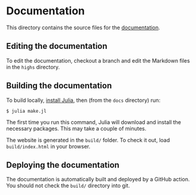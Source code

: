 # Documentation

This directory contains the source files for the [documentation](https://ergo-code.github.io/HiGHS).

## Editing the documentation

To edit the documentation, checkout a branch and edit the Markdown files in the
`highs` directory.

## Building the documentation

To build locally, [install Julia](https://julialang.org/downloads/), then (from the `docs` directory) run:

```
$ julia make.jl
```

The first time you run this command, Julia will download and install the
necessary packages. This may take a couple of minutes.

The website is generated in the `build/` folder. To check it out, load
`build/index.html` in your browser.

## Deploying the documentation

The documentation is automatically built and deployed by a GitHub action. You
should not check the `build/` directory into git.
